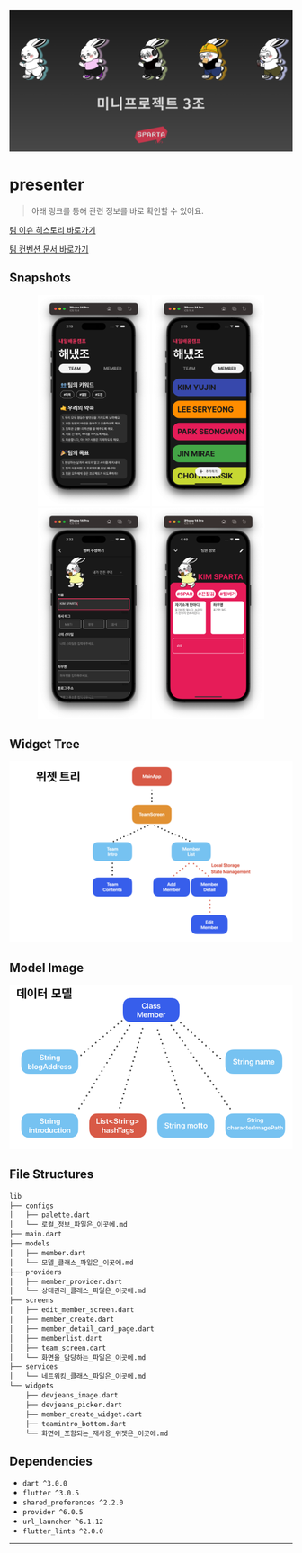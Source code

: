 ![썸네일](.github/resources/Presenter_Banner.png)
# presenter
> 아래 링크를 통해 관련 정보를 바로 확인할 수 있어요.

[팀 이슈 히스토리 바로가기](https://github.com/Haenaet/presenter-flutter/issues?q=is%3Aissue+is%3Aclosed)

[팀 컨벤션 문서 바로가기](./CONVENTION.md)

## Snapshots

<div markdown="1">
	<p align="center">
		<img width="200" alt="1" src=".github/resources/Snapshot_1.png" />
		<img width="200" alt="2" src=".github/resources/Snapshot_2.png" />
		<img width="200" alt="3" src=".github/resources/Snapshot_3.png" />
		<img width=200" alt="4"src=".github/resources/Snapshot_4.png" />
	</p>
</div>

## Widget Tree

<p>
	<img width=550" alt="Widget" src=".github/resources/Widget_Structure.png" />
</p>

## Model Image

<p>
	<img width=550" alt="Model" src=".github/resources/Model_Structure.png" />
</p>

## File Structures

```bash
lib
├── configs
│   ├── palette.dart
│   └── 로컬_정보_파일은_이곳에.md
├── main.dart
├── models
│   ├── member.dart
│   └── 모델_클래스_파일은_이곳에.md
├── providers
│   ├── member_provider.dart
│   └── 상태관리_클래스_파일은_이곳에.md
├── screens
│   ├── edit_member_screen.dart
│   ├── member_create.dart
│   ├── member_detail_card_page.dart
│   ├── memberlist.dart
│   ├── team_screen.dart
│   └── 화면을_담당하는_파일은_이곳에.md
├── services
│   └── 네트워킹_클래스_파일은_이곳에.md
└── widgets
    ├── devjeans_image.dart
    ├── devjeans_picker.dart
    ├── member_create_widget.dart
    ├── teamintro_bottom.dart
    └── 화면에_포함되는_재사용_위젯은_이곳에.md
```

## Dependencies

- `dart ^3.0.0`
- `flutter ^3.0.5`
- `shared_preferences ^2.2.0`
- `provider ^6.0.5`
- `url_launcher ^6.1.12`
- `flutter_lints ^2.0.0`

---
